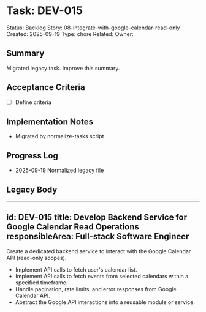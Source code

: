# Task: DEV-015
Status: Backlog
Story: 08-integrate-with-google-calendar-read-only
Created: 2025-09-19
Type: chore
Related:
Owner:

## Summary
Migrated legacy task. Improve this summary.

## Acceptance Criteria
- [ ] Define criteria

## Implementation Notes
- Migrated by normalize-tasks script

## Progress Log
- 2025-09-19 Normalized legacy file

## Legacy Body

---
id: DEV-015
title: Develop Backend Service for Google Calendar Read Operations
responsibleArea: Full-stack Software Engineer
---
Create a dedicated backend service to interact with the Google Calendar API (read-only scopes).
*   Implement API calls to fetch user's calendar list.
*   Implement API calls to fetch events from selected calendars within a specified timeframe.
*   Handle pagination, rate limits, and error responses from Google Calendar API.
*   Abstract the Google API interactions into a reusable module or service.
